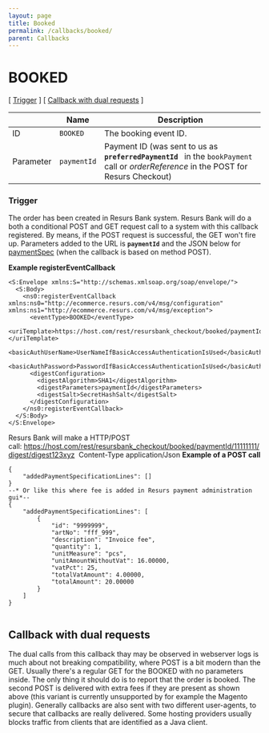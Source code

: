```yaml
---
layout: page
title: Booked
permalink: /callbacks/booked/
parent: Callbacks
---
```



# BOOKED 
\[ [Trigger](#BOOKED-Trigger) \] \[ [Callback with dual
requests](#BOOKED-Callbackwithdualrequests) \]
  
|           | Name        | Description                                                                                                                                |
|-----------|-------------|--------------------------------------------------------------------------------------------------------------------------------------------|
| ID        | `BOOKED`    | The booking event ID.                                                                                                                      |
| Parameter | `paymentId` | Payment ID (was sent to us as` `**`preferredPaymentId`**` ` in the `bookPayment` call or *orderReference* in the POST for Resurs Checkout) |
  
### Trigger
The order has been created in Resurs Bank system.
Resurs Bank will do a both a conditional POST and GET request call to a
system with this callback registered. By means, if the POST request is
successful, the GET won't fire up.
Parameters added to the URL is **`paymentId`** and the JSON below for
[paymentSpec](paymentSpec_1474947.html) (when the callback is based on
method POST).
  
**Example registerEventCallback**
``` syntaxhighlighter-pre
<S:Envelope xmlns:S="http://schemas.xmlsoap.org/soap/envelope/">
  <S:Body>
    <ns0:registerEventCallback xmlns:ns0="http://ecommerce.resurs.com/v4/msg/configuration" xmlns:ns1="http://ecommerce.resurs.com/v4/msg/exception">
      <eventType>BOOKED</eventType>
      <uriTemplate>https://host.com/rest/resursbank_checkout/booked/paymentId/{paymentId}/digest/{digest}</uriTemplate>
      <basicAuthUserName>UserNameIfBasicAccessAuthenticationIsUsed</basicAuthUserName>
      <basicAuthPassword>PasswordIfBasicAccessAuthenticationIsUsed</basicAuthPassword>
      <digestConfiguration>
        <digestAlgorithm>SHA1</digestAlgorithm>
        <digestParameters>paymentId</digestParameters>
        <digestSalt>SecretHashSalt</digestSalt>
      </digestConfiguration>
    </ns0:registerEventCallback>
  </S:Body>
</S:Envelope> 
```
  
Resurs Bank will make a HTTP/POST
call: https://host.com/rest/resursbank_checkout/booked/paymentId/11111111/digest/digest123xyz
 Content-Type application/Json
**Example of a POST call**
``` syntaxhighlighter-pre
{
    "addedPaymentSpecificationLines": []
}
--* Or like this where fee is added in Resurs payment administration gui*--
{
    "addedPaymentSpecificationLines": [
        {
            "id": "9999999",
            "artNo": "fff_999",
            "description": "Invoice fee",
            "quantity": 1,
            "unitMeasure": "pcs",
            "unitAmountWithoutVat": 16.00000,
            "vatPct": 25,
            "totalVatAmount": 4.00000,
            "totalAmount": 20.00000
        }
    ]
}
 
```
## Callback with dual requests
The dual calls from this callback thay may be observed in webserver logs
is much about not breaking compatibility, where POST is a bit modern
than the GET.
Usually there's a regular GET for the BOOKED with no parameters inside.
The only thing it should do is to report that the order is booked.
The second POST is delivered with extra fees if they are present as
shown above (this variant is currently unsupported by for example the
Magento plugin).
Generally callbacks are also sent with two different user-agents, to
secure that callbacks are really delivered. Some hosting providers
usually blocks traffic from clients that are identified as a Java
client.
